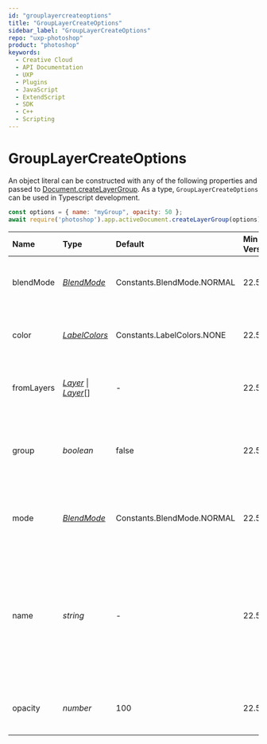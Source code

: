 ```yaml
---
id: "grouplayercreateoptions"
title: "GroupLayerCreateOptions"
sidebar_label: "GroupLayerCreateOptions"
repo: "uxp-photoshop"
product: "photoshop"
keywords:
  - Creative Cloud
  - API Documentation
  - UXP
  - Plugins
  - JavaScript
  - ExtendScript
  - SDK
  - C++
  - Scripting
---
```


# GroupLayerCreateOptions

An object literal can be constructed with any of the following properties
and passed to [Document.createLayerGroup](/ps_reference/classes/document/#createlayergroup).
As a type, `GroupLayerCreateOptions` can be used in Typescript development.

```javascript
const options = { name: "myGroup", opacity: 50 };
await require('photoshop').app.activeDocument.createLayerGroup(options);
```

| Name | Type | Default | Min Version | Description |
| :------ | :------ | :------ | :------ | :------ |
| blendMode | [*BlendMode*](/ps_reference/modules/constants/#blendmode) | Constants.BlendMode.NORMAL | 22.5 | Blend mode of the newly created layer or group. |
| color | [*LabelColors*](/ps_reference/modules/constants/#labelcolors) | Constants.LabelColors.NONE | 22.5 | Label color of the newly created layer or group. |
| fromLayers | [*Layer*](/ps_reference/classes/layer/) \| [*Layer*](/ps_reference/classes/layer/)[] | - | 22.5 | Layer(s) to populate the newly created group. |
| group | *boolean* | false | 22.5 | Whether to use previous layer to create clipping mask. |
| mode | [*BlendMode*](/ps_reference/modules/constants/#blendmode) | Constants.BlendMode.NORMAL | 22.5 | Deprecated, please use &#x60;blendMode&#x60; above as it will override this value. |
| name | *string* | - | 22.5 | Name of the newly created layer group. If no value is provided, then a name will be generated following the template, &quot;Group #&quot;. |
| opacity | *number* | 100 | 22.5 | Opacity of the newly created layer or group. |
